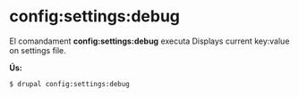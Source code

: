 # config:settings:debug
El comandament **config:settings:debug** executa Displays current key:value on settings file.

**Ús:**
```
$ drupal config:settings:debug 
```
